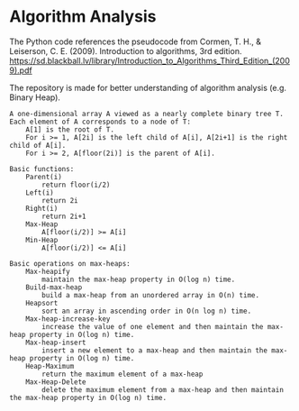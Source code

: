 # Algorithm Analysis

The Python code references the pseudocode from Cormen, T. H., & Leiserson, C. E. (2009). Introduction to algorithms, 3rd edition.
https://sd.blackball.lv/library/Introduction_to_Algorithms_Third_Edition_(2009).pdf

The repository is made for better understanding of algorithm analysis (e.g. Binary Heap).

    A one-dimensional array A viewed as a nearly complete binary tree T.
    Each element of A corresponds to a node of T:
        A[1] is the root of T.
        For i >= 1, A[2i] is the left child of A[i], A[2i+1] is the right child of A[i].
        For i >= 2, A[floor(2i)] is the parent of A[i].

    Basic functions:
        Parent(i)
            return floor(i/2)
        Left(i)
            return 2i
        Right(i)
            return 2i+1
        Max-Heap
            A[floor(i/2)] >= A[i]
        Min-Heap
            A[floor(i/2)] <= A[i]

    Basic operations on max-heaps:
        Max-heapify
            maintain the max-heap property in O(log n) time.
        Build-max-heap
            build a max-heap from an unordered array in O(n) time.
        Heapsort
            sort an array in ascending order in O(n log n) time.
        Max-heap-increase-key
            increase the value of one element and then maintain the max-heap property in O(log n) time.
        Max-heap-insert
            insert a new element to a max-heap and then maintain the max-heap property in O(log n) time.
        Heap-Maximum
            return the maximum element of a max-heap
        Max-Heap-Delete
            delete the maximum element from a max-heap and then maintain the max-heap property in O(log n) time.
